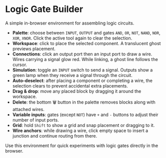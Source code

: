 # Logic Gate Builder

A simple in-browser environment for assembling logic circuits.

- **Palette**: choose between `INPUT`, `OUTPUT` and gates `AND`, `OR`, `NOT`, `NAND`, `NOR`, `XOR`, `XNOR`. Click the active tool again to clear the selection.
- **Workspace**: click to place the selected component. A translucent ghost previews placement.
- **Connections**: click an output port then an input port to draw a wire. Wires carrying a signal glow red. While linking, a ghost line follows the cursor.
- **Simulation**: toggle an `INPUT` switch to send a signal. Outputs show a green lamp when they receive a signal through the circuit.
- **Auto-deselect**: after placing a component or completing a wire, the selection clears to prevent accidental extra placements.
- **Drag & drop**: move any placed block by dragging it around the workspace.
- **Delete**: the bottom 🗑️ button in the palette removes blocks along with attached wires.
- **Variable inputs**: gates (except `NOT`) have `+` and `-` buttons to adjust their number of input ports.
- **Grid**: hold `Shift` to show a grid and snap placement or dragging to it.
- **Wire anchors**: while drawing a wire, click empty space to insert a junction and continue routing from there.

Use this environment for quick experiments with logic gates directly in the browser.
